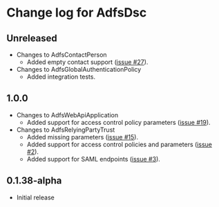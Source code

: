 # Change log for AdfsDsc

## Unreleased

- Changes to AdfsContactPerson
  - Added empty contact support ([issue #27](https://github.com/X-Guardian/AdfsDsc/issues/27)).
- Changes to AdfsGlobalAuthenticationPolicy
  - Added integration tests.

## 1.0.0

- Changes to AdfsWebApiApplication
  - Added support for access control policy parameters ([issue #19](https://github.com/X-Guardian/AdfsDsc/issues/19)).
- Changes to AdfsRelyingPartyTrust
  - Added missing parameters ([issue #15](https://github.com/X-Guardian/AdfsDsc/issues/15)).
  - Added support for access control policies and parameters ([issue #2](https://github.com/X-Guardian/AdfsDsc/issues/2)).
  - Added support for SAML endpoints ([issue #3](https://github.com/X-Guardian/AdfsDsc/issues/3)).

## 0.1.38-alpha

- Initial release
